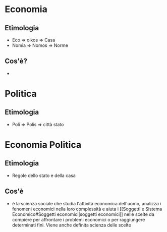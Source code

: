 # Economia
## Etimologia
- Eco => oikos => Casa
- Nomia => Nomos => Norme
## Cos'è?
- 
# Politica
## Etimologia
- Poli => Polis => città stato
# Economia Politica
## Etimologia
- Regole dello stato e della casa
## Cos'è
- è la scienza sociale che studia l'attività economica dell'uomo, analizza i fenomeni economici nella loro complessità e aiuta i [[Soggetti e Sistema Economico#Soggetti economici|soggetti economici]] nelle scelte da compiere per affrontare i problemi economici o per raggiungere determinati fini. Viene anche definita scienza delle scelte
